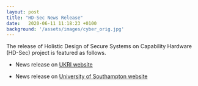 ```yaml
---
layout: post
title: "HD-Sec News Release"
date:   2020-06-11 11:18:23 +0100
background: '/assets/images/cyber_orig.jpg'
---
```

<p> The release of Holistic Design of Secure Systems on Capability Hardware (HD-Sec) 
project is featured as follows. </p>

<ul style="list-style-type:disc;">
  <li><p> News release on <a href="https://www.ukri.org/news/government-invests-10-million-to-help-make-future-technologies-more-secure/">UKRI website</a></p></li>
  <li><p> News release on <a href="https://www.southampton.ac.uk/news/2020/06/hd-sec-cyber-security.page">University of Southampton website</a> </p></li>
</ul>

